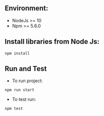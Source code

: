 ## Environment:
- NodeJs >= 10
- Npm >= 5.6.0

## Install libraries from Node Js:
```
npm install
```

## Run and Test
- To run project: 
```
npm run start
```
- To test run:
```
npm test
